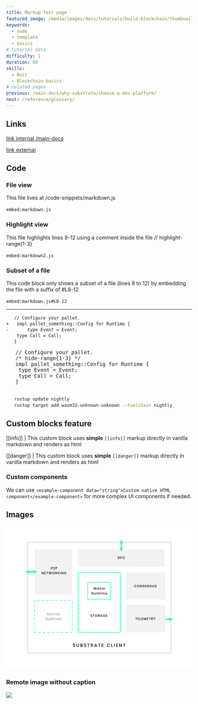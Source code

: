 ```yaml
---
title: Markup Test page
featured_image: /media/images/docs/tutorials/build-blockchain/thumbnail.jpg
keywords:
  - node
  - template
  - basics
# tutorial data
difficulty: 1
duration: 60
skills:
  - Rust
  - Blockchain basics
# related pages
previous: /main-docs/why-substrate/choose-a-dev-platform/
next: /reference/glossary/
---
```


## Links

[link internal /main-docs](/main-docs)

[link external](https://example.com)

## Code

### File view

This file lives at /code-snippets/markdown.js

`embed:markdown.js`

### Highlight view

This file highlights lines 8-12 using a comment inside the file // highlight-range{1-3}

`embed:markdown2.js`

### Subset of a file

This code block only shows a subset of a file (lines 8 to 12) by embedding the file with a suffix of #L8-12

`embed:markdown.js#L8-12`

<hr/>

```diff-rust{numberLines: true}
   // Configure your pallet.
+   impl pallet_something::Config for Runtime {
-   	type Event = Event;
   	type Call = Call;
   }
```

<div class='gatsby-highlight' data-language=''>
  <pre class='language-rust'>
   // Configure your pallet.
   /* hide-range{1-3} */
   impl pallet_something::Config for Runtime {
   	type Event = Event;
   	type Call = Call;
   }
   </pre>
</div>

```bash
   rustup update nightly
   rustup target add wasm32-unknown-unknown --toolchain nightly
```

## Custom blocks feature

[[info]]
| This custom block uses **simple** `[[info]]` markup directly in vanilla markdown and renders as html

[[danger]]
| This custom block uses **simple** `[[danger]]` markup directly in vanilla markdown and renders as html

### Custom components

We can use `<example-component data="string">Custom native HTML component</example-component>` for more complex UI components if needed.

## Images

![Image1 caption](/media/images/docs/reference/substrate-arch.png)

### Remote image without caption

![](https://docs.substrate.io/static/399a08a0da5e076e00f1b6b39cfa2b2f/416ee/kitties-tutorial.png)
